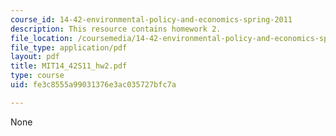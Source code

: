 ```yaml
---
course_id: 14-42-environmental-policy-and-economics-spring-2011
description: This resource contains homework 2.
file_location: /coursemedia/14-42-environmental-policy-and-economics-spring-2011/fe3c8555a99031376e3ac035727bfc7a_MIT14_42S11_hw2.pdf
file_type: application/pdf
layout: pdf
title: MIT14_42S11_hw2.pdf
type: course
uid: fe3c8555a99031376e3ac035727bfc7a

---
```

None